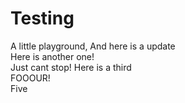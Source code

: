 # Testing
A little playground,
And here is a update <br>
Here is another one! <br>
Just cant stop! Here is a third
<br> FOOOUR!
<br> Five
